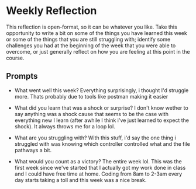 # Weekly Reflection
This reflection is open-format, so it can be whatever you like. Take this opportunity to write a bit on some of the things you have learned this week or some of the things that you are still struggling with; identify some challenges you had at the beginning of the week that you were able to overcome, or just generally reflect on how you are feeling at this point in the course.

## Prompts
- What went well this week?
	Everything surprisingly, i thought I'd struggle more. Thats probably due to tools like postman making it easier

- What did you learn that was a shock or surprise?
	I don't know wether to say anything was a shock cause that seems to be the case with everything new I learn (after awhile I think i've just learned to expect the shock). It always throws me for a loop lol.

- What are you struggling with?
	With this stuff, i'd say the one thing i struggled with was knowing which controller controlled what and the file pathways a bit.

- What would you count as a victory?
	The entire week lol. This was the first week since we've started that I actually got my work done in class and I could have free time at home. Coding from 8am to 2-3am every day starts taking a toll and this week was a nice break.